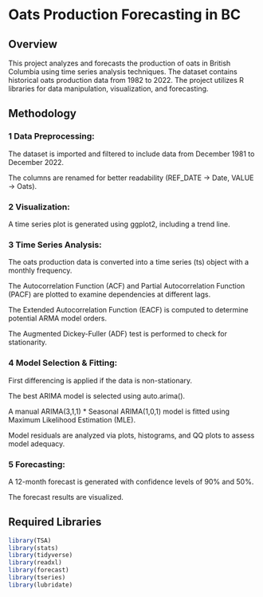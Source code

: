 # Oats Production Forecasting in BC

## Overview

This project analyzes and forecasts the production of oats in British Columbia using time series analysis techniques. The dataset contains historical oats production data from 1982 to 2022. The project utilizes R libraries for data manipulation, visualization, and forecasting.

## Methodology

### 1 Data Preprocessing:

The dataset is imported and filtered to include data from December 1981 to December 2022.

The columns are renamed for better readability (REF_DATE → Date, VALUE → Oats).

### 2 Visualization:

A time series plot is generated using ggplot2, including a trend line.

### 3 Time Series Analysis:

The oats production data is converted into a time series (ts) object with a monthly frequency.

The Autocorrelation Function (ACF) and Partial Autocorrelation Function (PACF) are plotted to examine dependencies at different lags.

The Extended Autocorrelation Function (EACF) is computed to determine potential ARMA model orders.

The Augmented Dickey-Fuller (ADF) test is performed to check for stationarity.

### 4 Model Selection & Fitting:

First differencing is applied if the data is non-stationary.

The best ARIMA model is selected using auto.arima().

A manual ARIMA(3,1,1) * Seasonal ARIMA(1,0,1) model is fitted using Maximum Likelihood Estimation (MLE).

Model residuals are analyzed via plots, histograms, and QQ plots to assess model adequacy.

### 5 Forecasting:

A 12-month forecast is generated with confidence levels of 90% and 50%.

The forecast results are visualized.

## Required Libraries

``` R
library(TSA)
library(stats)
library(tidyverse)
library(readxl)
library(forecast)
library(tseries)
library(lubridate)
```
